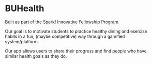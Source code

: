 # BUHealth
Built as part of the Spark! Innovative Fellowship Program. 

Our goal is to motivate students to practice healthy dining and exercise habits in a fun, (maybe competitive) way through a gamified system/platform.  

Our app allows users to share their progress and find people who have similar health goals as they do.
